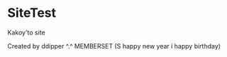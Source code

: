 # SiteTest
Kakoy'to site

Created by ddipper ^.^
    MEMBERSET
    (S happy new year i happy birthday)
